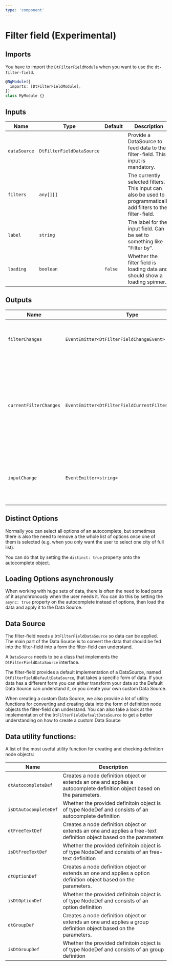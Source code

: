 ```yaml
---
type: 'component'
---
```


# Filter field (Experimental)

<docs-source-example example="FilterFieldDefaultExample"></docs-source-example>

## Imports

You have to import the `DtFilterFieldModule` when you want to use the `dt-filter-field`.

```typescript
@NgModule({
  imports: [DtFilterFieldModule],
})
class MyModule {}
```

## Inputs

| Name         | Type                      | Default | Description                                                                                                      |
| ------------ | ------------------------- | ------- | ---------------------------------------------------------------------------------------------------------------- |
| `dataSource` | `DtFilterFieldDataSource` |         | Provide a DataSource to feed data to the filter-field. This input is mandatory.                                  |
| `filters`    | `any[][]`                 |         | The currently selected filters. This input can also be used to programmatically add filters to the filter-field. |
| `label`      | `string`                  |         | The label for the input field. Can be set to something like "Filter by".                                         |
| `loading`    | `boolean`                 | `false` | Whether the filter field is loading data and should show a loading spinner.                                      |

## Outputs

| Name                   | Type                                                  | Description                                                                                                              |
| ---------------------- | ----------------------------------------------------- | ------------------------------------------------------------------------------------------------------------------------ |
| `filterChanges`        | `EventEmitter<DtFilterFieldChangeEvent>`              | Event emitted when filters have been added or removed.                                                                   |
| `currentFilterChanges` | `EventEmitter<DtFilterFieldCurrentFilterChangeEvent>` | Event emitted when a part has been added to the currently selected filter (the filter the user is currently working on). |
| `inputChange`          | `EventEmitter<string>`                                | Event emittend when the input value changes (e.g. when the user is typing).                                              |

## Distinct Options

Normally you can select all options of an autocomplete, but sometimes there is also the need to remove a the whole list of options once one of them is selected (e.g. when you only want the user to select one city of full list).

You can do that by setting the `distinct: true` property onto the autocomplete object.

<docs-source-example example="FilterFieldDistinctExample"></docs-source-example>

## Loading Options asynchronously

When working with huge sets of data, there is often the need to load parts of it asynchronously when the user needs it. You can do this by setting the `async: true` property on the autocomplete instead of options, then load the data and apply it to the Data Source.

## Data Source

The filter-field needs a `DtFilterFieldDataSource` so data can be applied. The main part of the Data Source is to convert the data that should be fed into the filter-field into a form the filter-field can understand.

A `DataSource` needs to be a class that implements the `DtFilterFieldDataSource` interface.

The filter-field provides a default implementation of a DataSource, named `DtFilterFieldDefaultDataSource`, that takes a specific form of data. If your data has a different form you can either transform your data so the Default Data Source can understand it, or you create your own custom Data Source.

When creating a custom Data Source, we also provide a lot of utility functions for converting and creating data into the form of definition node objects the filter-field can understand. You can also take a look at the implementation of the `DtFilterFieldDefaultDataSource` to get a better understanding on how to create a custom Data Source

## Data utility functions:

A list of the most useful utility function for creating and checking definition node objects:

| Name                  | Description                                                                                                              |
| --------------------- | ------------------------------------------------------------------------------------------------------------------------ |
| `dtAutocompleteDef`   | Creates a node definition object or extends an one and applies a autocomplete definition object based on the parameters. |
| `isDtAutocompleteDef` | Whether the provided definitoin object is of type NodeDef and consists of an autocomplete definition                     |
| `dtFreeTextDef`       | Creates a node definition object or extends an one and applies a free-text definition object based on the parameters     |
| `isDtFreeTextDef`     | Whether the provided definitoin object is of type NodeDef and consists of an free-text definition                        |
| `dtOptionDef`         | Creates a node definition object or extends an one and applies a option definition object based on the parameters.       |
| `isDtOptionDef`       | Whether the provided definitoin object is of type NodeDef and consists of an option definition                           |
| `dtGroupDef`          | Creates a node definition object or extends an one and applies a group definition object based on the parameters.        |
| `isDtGroupDef`        | Whether the provided definitoin object is of type NodeDef and consists of an group definition                            |
